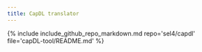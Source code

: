 ```yaml
---
title: CapDL translator
---
```


{% include include_github_repo_markdown.md repo='sel4/capdl' file='capDL-tool/README.md' %}
